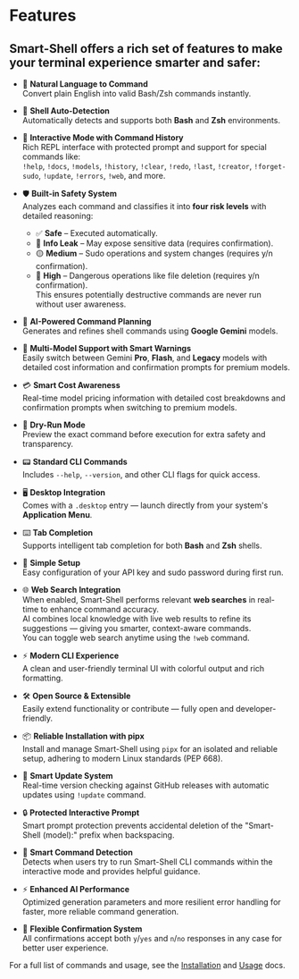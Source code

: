 # Features

## Smart-Shell offers a rich set of features to make your terminal experience smarter and safer:

- 🧠 **Natural Language to Command**  
  Convert plain English into valid Bash/Zsh commands instantly.

- 🐚 **Shell Auto-Detection**  
  Automatically detects and supports both **Bash** and **Zsh** environments.

- 💬 **Interactive Mode with Command History**  
  Rich REPL interface with protected prompt and support for special commands like:  
  `!help`, `!docs`, `!models`, `!history`, `!clear`, `!redo`, `!last`, `!creator`, `!forget-sudo`, `!update`, `!errors`, `!web`, and more.

- 🛡️ **Built-in Safety System**  
  Analyzes each command and classifies it into **four risk levels** with detailed reasoning:
  - ✅ **Safe** – Executed automatically.
  - 🔵 **Info Leak** – May expose sensitive data (requires confirmation).
  - 🟡 **Medium** – Sudo operations and system changes (requires y/n confirmation).
  - 🔴 **High** – Dangerous operations like file deletion (requires y/n confirmation).  
  This ensures potentially destructive commands are never run without user awareness.

- 🤖 **AI-Powered Command Planning**  
  Generates and refines shell commands using **Google Gemini** models.

- 🔀 **Multi-Model Support with Smart Warnings**  
  Easily switch between Gemini **Pro**, **Flash**, and **Legacy** models with detailed cost information and confirmation prompts for premium models.

- 💳 **Smart Cost Awareness**  
  Real-time model pricing information with detailed cost breakdowns and confirmation prompts when switching to premium models.

- 🧪 **Dry-Run Mode**  
  Preview the exact command before execution for extra safety and transparency.

- 📟 **Standard CLI Commands**  
  Includes `--help`, `--version`, and other CLI flags for quick access.

- 🖥️ **Desktop Integration**  
  Comes with a `.desktop` entry — launch directly from your system's **Application Menu**.

- ⌨️ **Tab Completion**  
  Supports intelligent tab completion for both **Bash** and **Zsh** shells.

- 🔐 **Simple Setup**  
  Easy configuration of your API key and sudo password during first run.

- 🌐 **Web Search Integration**  
  When enabled, Smart-Shell performs relevant **web searches** in real-time to enhance command accuracy.  
  AI combines local knowledge with live web results to refine its suggestions — giving you smarter, context-aware commands.  
  You can toggle web search anytime using the `!web` command.

- ⚡ **Modern CLI Experience**  
  A clean and user-friendly terminal UI with colorful output and rich formatting.

- 🛠️ **Open Source & Extensible**  
  Easily extend functionality or contribute — fully open and developer-friendly.

- 📦 **Reliable Installation with pipx**  
  Install and manage Smart-Shell using `pipx` for an isolated and reliable setup, adhering to modern Linux standards (PEP 668).

- 🔄 **Smart Update System**  
  Real-time version checking against GitHub releases with automatic updates using `!update` command.

- 🔒 **Protected Interactive Prompt**  
  Smart prompt protection prevents accidental deletion of the "Smart-Shell (model):" prefix when backspacing.

- 🚨 **Smart Command Detection**  
  Detects when users try to run Smart-Shell CLI commands within the interactive mode and provides helpful guidance.

- ⚡ **Enhanced AI Performance**  
  Optimized generation parameters and more resilient error handling for faster, more reliable command generation.

- 🎯 **Flexible Confirmation System**  
  All confirmations accept both `y`/`yes` and `n`/`no` responses in any case for better user experience.


For a full list of commands and usage, see the [Installation](installation.md) and [Usage](usage.md) docs.
